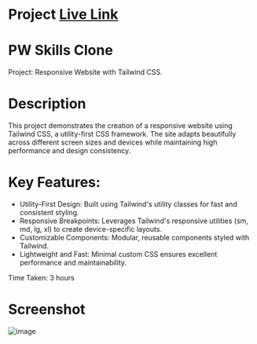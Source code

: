 # Project  [Live Link](https://rode-com-web-clone.vercel.app/)

# PW Skills Clone

Project: Responsive Website with Tailwind CSS.


# Description

This project demonstrates the creation of a responsive website using Tailwind CSS, a utility-first CSS framework. The site adapts beautifully across different screen sizes and devices while maintaining high performance and design consistency.

# Key Features:

* Utility-First Design: Built using Tailwind's utility classes for fast and consistent styling.
* Responsive Breakpoints: Leverages Tailwind's responsive utilities (sm, md, lg, xl) to create device-specific layouts.
* Customizable Components: Modular, reusable components styled with Tailwind.
* Lightweight and Fast: Minimal custom CSS ensures excellent performance and maintainability.

Time Taken: 3 hours

# Screenshot

![image](Screenshot.png)
